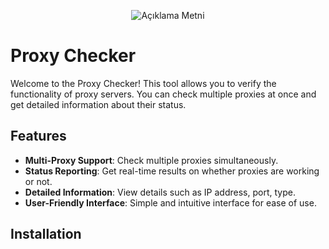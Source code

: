 <p align="center">
  <img src="https://r.resimlink.com/9RDmE.png" alt="Açıklama Metni" />
</p>

# Proxy Checker

Welcome to the Proxy Checker! This tool allows you to verify the functionality of proxy servers. You can check multiple proxies at once and get detailed information about their status.

## Features

- **Multi-Proxy Support**: Check multiple proxies simultaneously.
- **Status Reporting**: Get real-time results on whether proxies are working or not.
- **Detailed Information**: View details such as IP address, port, type.
- **User-Friendly Interface**: Simple and intuitive interface for ease of use.

## Installation
